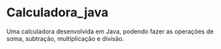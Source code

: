 # Calculadora_java
Uma calculadora desenvolvida em Java, podendo fazer as operações de soma, subtração, multiplicação e divisão.

